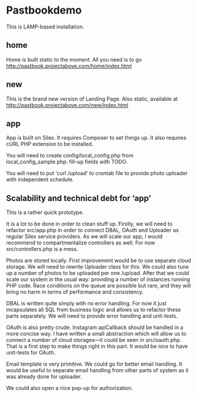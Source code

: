 # Pastbookdemo

This is LAMP-based installation.

## home
Home is built static to the moment.
All you need is to go http://pastbook.projectabove.com/home/index.html

## new
This is the brand new version of Landing Page.
Also static, available at http://pastbook.projectabove.com/new/index.html

## app
App is built on Silex.
It requires Composer to set things up.
It also requires cURL PHP extension to be installed.

You will need to create config/local_config.php from local_config_sample.php: fill-up fields with TODO.

You will need to put 'curl <YOURWEBSITE>/upload' to crontab file to provide photo uploader with independent schedule.

## Scalability and technical debt for ‘app’
This is a rather quick prototype.

It is a lot to be done in order to clean stuff up. Firstly, we will need to refactor src/app.php in order to connect DBAL, OAuth and Uploader as regular Silex service providers. As we will scale our app, I would recommend to compartmentalize controllers as well. For now src/controllers.php is a mess.

Photos are stored locally. First improvement would be to use separate cloud storage. We will need to rewrite Uploader class for this. We could also tune up a number of photos to be uploaded per one /upload. After that we could scale our system in the usual way: providing a number of instances running PHP code. Race conditions on the queue are possible but rare, and they will bring no harm in terms of performance and consistency.

DBAL is written quite simply with no error handling. For now it just incapsulates all SQL from business logic and allows us to refactor these parts separately. We will need to provide error handling and unit-tests.

OAuth is also pretty crude. Instagram apiCallback should be handled in a more concise way. I have written a small abstraction which will allow us to connect a number of cloud storages—it could be seen in src/oauth.php. That is a first step to make things right in this part. It would be nice to have unit-tests for OAuth.

Email template is very primitive. We could go for better email handling. It would be useful to separate email handling from other parts of system as it was already done for uploader. 

We could also open a nice pop-up for authorization.



